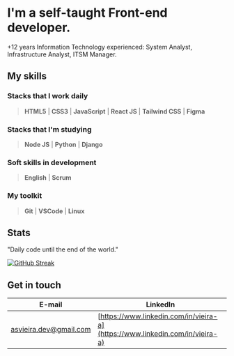 # I'm a self-taught Front-end developer.
+12 years Information Technology experienced: System Analyst, Infrastructure Analyst, ITSM Manager.

## My skills 

### Stacks that I work daily

> **HTML5** | **CSS3** | **JavaScript** | **React JS** | **Tailwind CSS** | **Figma**   

### Stacks that I'm studying

> **Node JS** | **Python** | **Django** 

### Soft skills in development

> **English** | **Scrum** 

### My toolkit

> **Git** | **VSCode** | **Linux** 

## Stats

"Daily code until the end of the world."

[![GitHub Streak](https://streak-stats.demolab.com/?user=vieira-a)](https://git.io/streak-stats)

## Get in touch

| **E-mail** | **LinkedIn** |
|--------| -------- |
| [asvieira.dev@gmail.com](mailto:asvieira.dev@gmail.com) | [https://www.linkedin.com/in/vieira-a](https://www.linkedin.com/in/vieira-a) |
